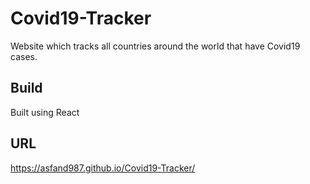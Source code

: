# Covid19-Tracker

Website which tracks all countries around the world that have Covid19 cases.

## Build

Built using React

## URL

https://asfand987.github.io/Covid19-Tracker/
